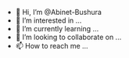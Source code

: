 - 👋 Hi, I’m @Abinet-Bushura
- 👀 I’m interested in ...
- 🌱 I’m currently learning ...
- 💞️ I’m looking to collaborate on ...
- 📫 How to reach me ...

<!---
Abinet-Bushura/Abinet-Bushura is a ✨ special ✨ repository because its `README.md` (this file) appears on your GitHub profile.
You can click the Preview link to take a look at your changes.
--->
